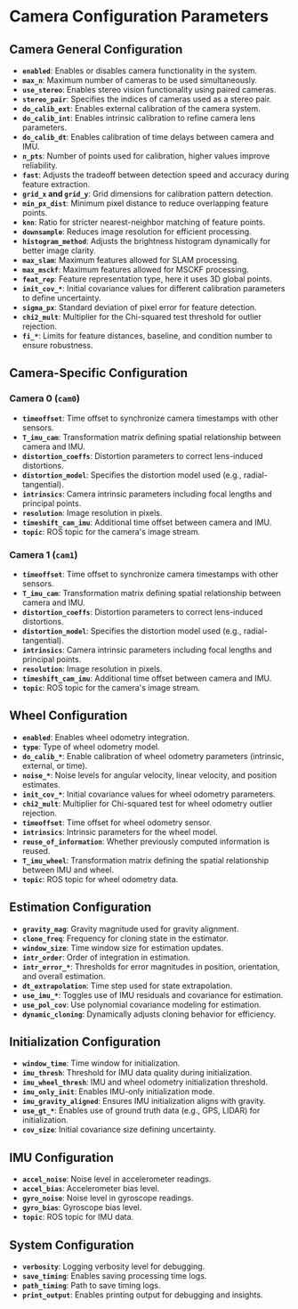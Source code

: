 
# Camera Configuration Parameters

## Camera General Configuration
- **`enabled`**: Enables or disables camera functionality in the system.
- **`max_n`**: Maximum number of cameras to be used simultaneously.
- **`use_stereo`**: Enables stereo vision functionality using paired cameras.
- **`stereo_pair`**: Specifies the indices of cameras used as a stereo pair.
- **`do_calib_ext`**: Enables external calibration of the camera system.
- **`do_calib_int`**: Enables intrinsic calibration to refine camera lens parameters.
- **`do_calib_dt`**: Enables calibration of time delays between camera and IMU.
- **`n_pts`**: Number of points used for calibration, higher values improve reliability.
- **`fast`**: Adjusts the tradeoff between detection speed and accuracy during feature extraction.
- **`grid_x` and `grid_y`**: Grid dimensions for calibration pattern detection.
- **`min_px_dist`**: Minimum pixel distance to reduce overlapping feature points.
- **`knn`**: Ratio for stricter nearest-neighbor matching of feature points.
- **`downsample`**: Reduces image resolution for efficient processing.
- **`histogram_method`**: Adjusts the brightness histogram dynamically for better image clarity.
- **`max_slam`**: Maximum features allowed for SLAM processing.
- **`max_msckf`**: Maximum features allowed for MSCKF processing.
- **`feat_rep`**: Feature representation type, here it uses 3D global points.
- **`init_cov_*`**: Initial covariance values for different calibration parameters to define uncertainty.
- **`sigma_px`**: Standard deviation of pixel error for feature detection.
- **`chi2_mult`**: Multiplier for the Chi-squared test threshold for outlier rejection.
- **`fi_*`**: Limits for feature distances, baseline, and condition number to ensure robustness.

## Camera-Specific Configuration
### Camera 0 (`cam0`)
- **`timeoffset`**: Time offset to synchronize camera timestamps with other sensors.
- **`T_imu_cam`**: Transformation matrix defining spatial relationship between camera and IMU.
- **`distortion_coeffs`**: Distortion parameters to correct lens-induced distortions.
- **`distortion_model`**: Specifies the distortion model used (e.g., radial-tangential).
- **`intrinsics`**: Camera intrinsic parameters including focal lengths and principal points.
- **`resolution`**: Image resolution in pixels.
- **`timeshift_cam_imu`**: Additional time offset between camera and IMU.
- **`topic`**: ROS topic for the camera's image stream.

### Camera 1 (`cam1`)
- **`timeoffset`**: Time offset to synchronize camera timestamps with other sensors.
- **`T_imu_cam`**: Transformation matrix defining spatial relationship between camera and IMU.
- **`distortion_coeffs`**: Distortion parameters to correct lens-induced distortions.
- **`distortion_model`**: Specifies the distortion model used (e.g., radial-tangential).
- **`intrinsics`**: Camera intrinsic parameters including focal lengths and principal points.
- **`resolution`**: Image resolution in pixels.
- **`timeshift_cam_imu`**: Additional time offset between camera and IMU.
- **`topic`**: ROS topic for the camera's image stream.

## Wheel Configuration
- **`enabled`**: Enables wheel odometry integration.
- **`type`**: Type of wheel odometry model.
- **`do_calib_*`**: Enable calibration of wheel odometry parameters (intrinsic, external, or time).
- **`noise_*`**: Noise levels for angular velocity, linear velocity, and position estimates.
- **`init_cov_*`**: Initial covariance values for wheel odometry parameters.
- **`chi2_mult`**: Multiplier for Chi-squared test for wheel odometry outlier rejection.
- **`timeoffset`**: Time offset for wheel odometry sensor.
- **`intrinsics`**: Intrinsic parameters for the wheel model.
- **`reuse_of_information`**: Whether previously computed information is reused.
- **`T_imu_wheel`**: Transformation matrix defining the spatial relationship between IMU and wheel.
- **`topic`**: ROS topic for wheel odometry data.

## Estimation Configuration
- **`gravity_mag`**: Gravity magnitude used for gravity alignment.
- **`clone_freq`**: Frequency for cloning state in the estimator.
- **`window_size`**: Time window size for estimation updates.
- **`intr_order`**: Order of integration in estimation.
- **`intr_error_*`**: Thresholds for error magnitudes in position, orientation, and overall estimation.
- **`dt_extrapolation`**: Time step used for state extrapolation.
- **`use_imu_*`**: Toggles use of IMU residuals and covariance for estimation.
- **`use_pol_cov`**: Use polynomial covariance modeling for estimation.
- **`dynamic_cloning`**: Dynamically adjusts cloning behavior for efficiency.

## Initialization Configuration
- **`window_time`**: Time window for initialization.
- **`imu_thresh`**: Threshold for IMU data quality during initialization.
- **`imu_wheel_thresh`**: IMU and wheel odometry initialization threshold.
- **`imu_only_init`**: Enables IMU-only initialization mode.
- **`imu_gravity_aligned`**: Ensures IMU initialization aligns with gravity.
- **`use_gt_*`**: Enables use of ground truth data (e.g., GPS, LIDAR) for initialization.
- **`cov_size`**: Initial covariance size defining uncertainty.

## IMU Configuration
- **`accel_noise`**: Noise level in accelerometer readings.
- **`accel_bias`**: Accelerometer bias level.
- **`gyro_noise`**: Noise level in gyroscope readings.
- **`gyro_bias`**: Gyroscope bias level.
- **`topic`**: ROS topic for IMU data.

## System Configuration
- **`verbosity`**: Logging verbosity level for debugging.
- **`save_timing`**: Enables saving processing time logs.
- **`path_timing`**: Path to save timing logs.
- **`print_output`**: Enables printing output for debugging and insights.